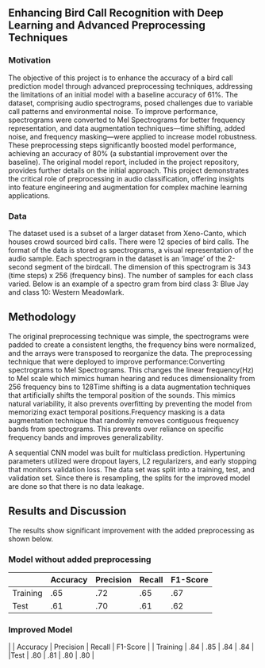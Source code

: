 ## Enhancing Bird Call Recognition with Deep Learning and Advanced Preprocessing Techniques 

### Motivation

The objective of this project is to enhance the accuracy of a bird call prediction model through advanced preprocessing techniques, addressing the limitations of an initial model with a baseline accuracy of 61%. The dataset, comprising audio spectrograms, posed challenges due to variable call patterns and environmental noise. To improve performance, spectrograms were converted to Mel Spectrograms for better frequency representation, and data augmentation techniques—time shifting, added noise, and frequency masking—were applied to increase model robustness. These preprocessing steps significantly boosted model performance, achieving an accuracy of 80% (a substantial improvement over the baseline). The original model report, included in the project repository, provides further details on the initial approach. This project demonstrates the critical role of preprocessing in audio classification, offering insights into feature engineering and augmentation for complex machine learning applications.

### Data

The dataset used is a subset of a larger dataset from Xeno-Canto, which houses crowd sourced bird calls. There were 12 species of bird calls. The format of the data is stored as spectrograms, a visual representation of the audio sample. Each spectrogram in the dataset is an ‘image’ of the 2-second segment of the birdcall. The dimension of this spectrogram is 343 (time steps) x 256 (frequency bins). The number of samples for each class varied. Below is an example of a spectro gram from bird class 3: Blue Jay and class 10: Western Meadowlark.

## Methodology

The original preprocessing technique was simple, the spectrograms were padded to create a consistent lengths, the frequency bins were normalized, and the arrays were transposed to reorganize the data. The preprocessing technique that were deployed to improve performance:Converting spectrograms to Mel Spectrograms. This changes the linear frequency(Hz) to Mel scale which mimics human hearing and reduces dimensionality from 256 frequency bins to 128Time shifting is a data augmentation techniques that artificially shifts the temporal position of the sounds. This mimics natural variability, it also prevents overfitting by preventing the model from memorizing exact temporal positions.Frequency masking is a data augmentation technique that randomly removes contiguous frequency bands from spectrograms. This prevents over reliance on specific frequency bands and improves generalizability.

A sequential CNN model was built for multiclass prediction. Hypertuning parameters utilized were dropout layers, L2 regularizers, and early stopping that monitors validation loss. The data set was split into a training, test, and validation set. Since there is resampling, the splits for the improved model are done so that there is no data leakage.

## Results and Discussion

The results show significant improvement with the added preprocessing as shown below.

### Model without added preprocessing

|           | Accuracy	| Precision	| Recall | F1-Score|
|-----------|-----------|-----------|--------|---------|
|Training	  | .65       |	.72	      | .65 	 | .67     |
|Test	      | .61	      | .70	      | .61	   | .62     |

### Improved Model

|            | Accuracy |	Precision	| Recall | F1-Score |
| Training	 | .84	    | .85	      | .84	   | .84      |
|Test	       | .80	    | .81	      | .80	   | .80      |

